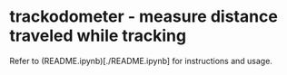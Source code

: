 # trackodometer - measure distance traveled while tracking

Refer to (README.ipynb)[./README.ipynb] for instructions and usage.


